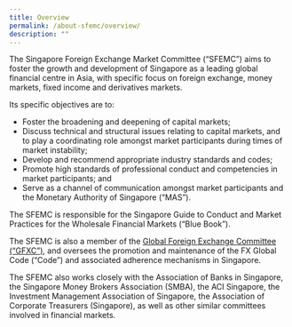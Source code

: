 ```yaml
---
title: Overview
permalink: /about-sfemc/overview/
description: ""
---
```

The Singapore Foreign Exchange Market Committee (“SFEMC”) aims to foster the growth and development of Singapore as a leading global financial centre in Asia, with specific focus on foreign exchange, money markets, fixed income and derivatives markets.

Its specific objectives are to:

* Foster the broadening and deepening of capital markets;
* Discuss technical and structural issues relating to capital markets, and to play a coordinating role amongst market participants during times of market instability;
* Develop and recommend appropriate industry standards and codes;
* Promote high standards of professional conduct and competencies in market participants; and
* Serve as a channel of communication amongst market participants and the Monetary Authority of Singapore (“MAS”).

The SFEMC is responsible for the Singapore Guide to Conduct and Market Practices for the Wholesale Financial Markets (“Blue Book”).

The SFEMC is also a member of the [Global Foreign Exchange Committee (“GFXC”)](http://www.globalfxc.org/), and oversees the promotion and maintenance of the FX Global Code (“Code”) and associated adherence mechanisms in Singapore.

The SFEMC also works closely with the Association of Banks in Singapore, the Singapore Money Brokers Association (SMBA), the ACI Singapore, the Investment Management Association of Singapore, the Association of Corporate Treasurers (Singapore), as well as other similar committees involved in financial markets.
